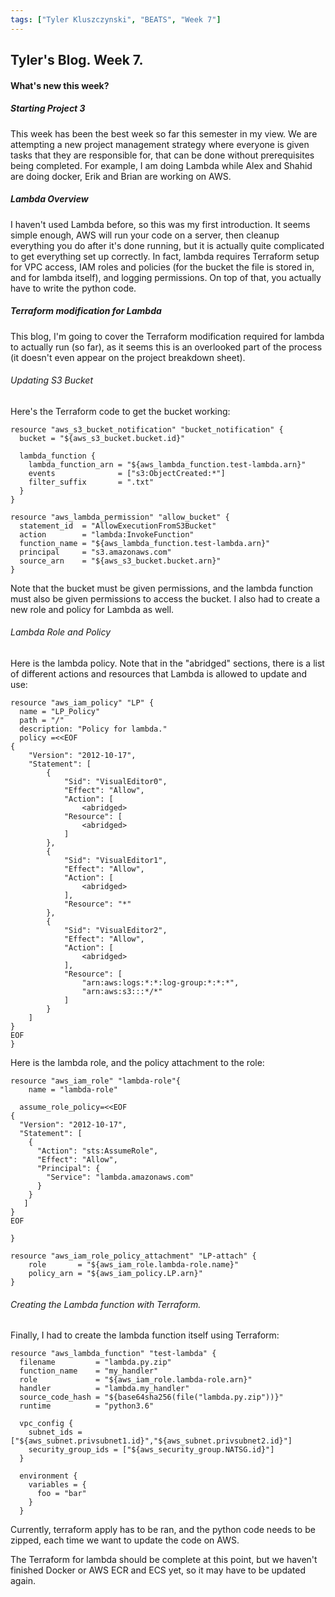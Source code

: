 ```yaml
---
tags: ["Tyler Kluszczynski", "BEATS", "Week 7"]
---
```

## Tyler's Blog. Week 7.
#### What's new this week?

##### Starting Project 3
This week has been the best week so far this semester in my view. We are attempting a new project management strategy where everyone is given tasks that they are responsible for, that can be done without prerequisites being completed. For example, I am doing Lambda while Alex and Shahid are doing docker, Erik and Brian are working on AWS.

##### Lambda Overview
I haven't used Lambda before, so this was my first introduction. It seems simple enough, AWS will run your code on a server, then cleanup everything you do after it's done running, but it is actually quite complicated to get everything set up correctly. In fact, lambda requires Terraform setup for VPC access, IAM roles and policies (for the bucket the file is stored in, and for lambda itself), and logging permissions. On top of that, you actually have to write the python code.

##### Terraform modification for Lambda
This blog, I'm going to cover the Terraform modification  required for lambda to actually run (so far), as it seems this is an overlooked part of the process (it doesn't even appear on the project breakdown sheet).

###### Updating S3 Bucket
Here's the Terraform code to get the bucket working:

```
resource "aws_s3_bucket_notification" "bucket_notification" {
  bucket = "${aws_s3_bucket.bucket.id}"

  lambda_function {
    lambda_function_arn = "${aws_lambda_function.test-lambda.arn}"
    events              = ["s3:ObjectCreated:*"]
    filter_suffix       = ".txt"
  }
}
```

```
resource "aws_lambda_permission" "allow_bucket" {
  statement_id  = "AllowExecutionFromS3Bucket"
  action        = "lambda:InvokeFunction"
  function_name = "${aws_lambda_function.test-lambda.arn}"
  principal     = "s3.amazonaws.com"
  source_arn    = "${aws_s3_bucket.bucket.arn}"
}

```
Note that the bucket must be given permissions, and the lambda function must also be given permissions to access the bucket. I also had to create a new role and policy for Lambda as well.

###### Lambda Role and Policy
Here is the lambda policy. Note that in the "abridged" sections, there is a list of different actions and resources that Lambda is allowed to update and use:
```
resource "aws_iam_policy" "LP" {
  name = "LP_Policy"
  path = "/"
  description: "Policy for lambda."
  policy =<<EOF
{
    "Version": "2012-10-17",
    "Statement": [
        {
            "Sid": "VisualEditor0",
            "Effect": "Allow",
            "Action": [
                <abridged>
            "Resource": [
                <abridged>
            ]
        },
        {
            "Sid": "VisualEditor1",
            "Effect": "Allow",
            "Action": [
                <abridged>
            ],
            "Resource": "*"
        },
        {
            "Sid": "VisualEditor2",
            "Effect": "Allow",
            "Action": [
                <abridged>
            ],
            "Resource": [
                "arn:aws:logs:*:*:log-group:*:*:*",
                "arn:aws:s3:::*/*"
            ]
        }
    ]
}
EOF
}
```
Here is the lambda role, and the policy attachment to the role:

```
resource "aws_iam_role" "lambda-role"{
    name = "lambda-role"

  assume_role_policy=<<EOF
{
  "Version": "2012-10-17",
  "Statement": [
    {
      "Action": "sts:AssumeRole",
      "Effect": "Allow",
      "Principal": {
        "Service": "lambda.amazonaws.com"
      }
    }
   ]
}
EOF

}
```
```
resource "aws_iam_role_policy_attachment" "LP-attach" {
    role       = "${aws_iam_role.lambda-role.name}"
    policy_arn = "${aws_iam_policy.LP.arn}"
}

```

###### Creating the Lambda function with Terraform.
Finally, I had to create the lambda function itself using Terraform:
```
resource "aws_lambda_function" "test-lambda" {
  filename         = "lambda.py.zip"
  function_name    = "my_handler"
  role             = "${aws_iam_role.lambda-role.arn}"
  handler          = "lambda.my_handler"
  source_code_hash = "${base64sha256(file("lambda.py.zip"))}"
  runtime          = "python3.6"

  vpc_config {
    subnet_ids = ["${aws_subnet.privsubnet1.id}","${aws_subnet.privsubnet2.id}"]
    security_group_ids = ["${aws_security_group.NATSG.id}"]
  }

  environment {
    variables = {
      foo = "bar"
    }
  }
```
Currently, terraform apply has to be ran, and the python code needs to be zipped, each time we want to update the code on AWS.

The Terraform for lambda should be complete at this point, but we haven't finished Docker or AWS ECR and ECS yet, so it may have to be updated again.
